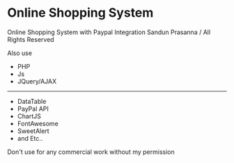 # Online Shopping System
Online Shopping System with Paypal Integration
Sandun Prasanna / All Rights Reserved

Also use 
- PHP
- Js
- JQuery/AJAX
*******
- DataTable
- PayPal API
- ChartJS
- FontAwesome
- SweetAlert
- and Etc..

Don't use for any commercial work without my permission
